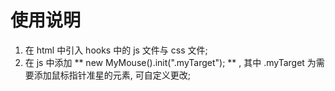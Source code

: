 # 使用说明

1.  在 html 中引入 hooks 中的 js 文件与 css 文件;
2.  在 js 中添加 ** new MyMouse().init(".myTarget"); ** , 其中 .myTarget 为需要添加鼠标指针准星的元素, 可自定义更改;
